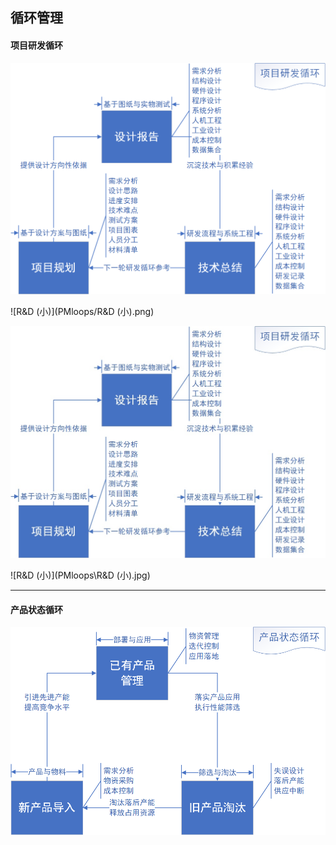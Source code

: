 ## 循环管理

#### 项目研发循环

![project-R&D](PMloops/project-R&D.png)

![R&D (小)](PMloops/R&D (小).png)

![R&D](PMloops/R&D.jpg)

![R&D (小)](PMloops\R&D (小).jpg)

---

#### 产品状态循环

<img src="PMloops/product-state.png" alt="state"  />

